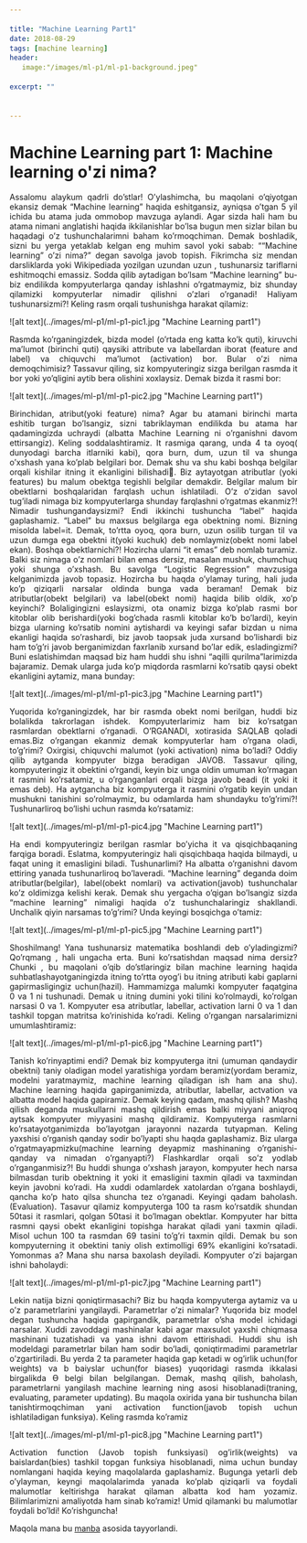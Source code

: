 ```yaml
---

title: "Machine Learning Part1"
date: 2018-08-29
tags: [machine learning]
header:
   image:"/images/ml-p1/ml-p1-background.jpeg"

excerpt: ""


---
```



# Machine Learning part 1: Machine learning o'zi nima?
<p style="text-align: justify">Assalomu alaykum qadrli do’stlar! O’ylashimcha, bu maqolani o’qiyotgan ekansiz demak “Machine learning” haqida eshitgansiz, ayniqsa o’tgan 5 yil ichida bu atama juda ommobop mavzuga  aylandi. Agar sizda hali ham bu atama nimani anglatishi haqida ikkilanishlar bo’lsa bugun men sizlar bilan bu haqadagi o’z  tushunchalarimni baham ko’rmoqchiman.
Demak boshladik, sizni bu yerga yetaklab kelgan eng muhim savol yoki sabab: ““Machine learning” o’zi nima?”  degan savolga javob topish. Fikrimcha siz mendan darsliklarda yoki Wikipediada yozilgan uzundan uzun , tushunarsiz tariflarni eshitmoqchi emassiz. Sodda qilib aytadigan bo’lsam “Machine learning” bu- biz endilikda kompyuterlarga qanday ishlashni o’rgatmaymiz, biz shunday qilamizki kompyuterlar nimadir qilishni o’zlari o’rganadi!
Haliyam tushunarsizmi?! Keling rasm orqali tushunishga harakat qilamiz: </p>
![alt text](../images/ml-p1/ml-p1-pic1.jpg "Machine Learning part1")

<p style="text-align:justify">
Rasmda ko’rganingizdek, bizda model (o’rtada eng katta ko’k quti), kiruvchi ma’lumot (birinchi quti) qaysiki attribute va labellardan iborat (feature and label) va chiquvchi ma’lumot (activation) bor. Bular o’zi nima demoqchimisiz?
Tassavur qiling, siz kompyuteringiz sizga berilgan rasmda it bor yoki yo’qligini aytib bera olishini xoxlaysiz. Demak bizda it rasmi bor:
</p>
![alt text](../images/ml-p1/ml-p1-pic2.jpg "Machine Learning part1")

<p style="text-align:justify">
Birinchidan, atribut(yoki feature)  nima? Agar bu atamani birinchi marta eshitib turgan bo’lsangiz, sizni tabriklayman endilikda bu atama har qadamingizda uchraydi (albatta Machine Learning ni o’rganishni davom ettirsangiz). Keling soddalashtiramiz. It rasmiga qarang, unda 4 ta oyoq( dunyodagi barcha itlarniki kabi), qora burn, dum, uzun til va shunga o’xshash yana ko’plab belgilari bor. Demak shu va shu kabi boshqa belgilar orqali kishilar itning it ekanligini bilishadi. Biz aytayotgan atributlar (yoki features) bu malum obektga tegishli belgilar demakdir.  Belgilar malum bir obektlarni boshqalaridan farqlash uchun ishlatiladi. O’z o’zidan savol tug’iladi nimaga biz kompyuterlarga shunday farqlashni o’rgatmas ekanmiz?!
Nimadir tushungandaysizmi? Endi ikkinchi tushuncha “label” haqida gaplashamiz. “Label” bu maxsus belgilarga ega obektning nomi. Bizning misolda label=it. Demak, to’rtta oyoq, qora burn, uzun osilib turgan til va uzun dumga ega obektni it(yoki kuchuk) deb nomlaymiz(obekt nomi  label ekan). Boshqa obektlarnichi?! Hozircha ularni “it emas” deb nomlab turamiz. Balki siz nimaga o’z nomlari bilan emas dersiz, masalan mushuk, chumchuq yoki shunga o’xshash. Bu savolga “Logistic Regression” mavzusiga kelganimizda javob topasiz. Hozircha bu haqda o’ylamay turing, hali juda ko’p qiziqarli narsalar oldinda bunga vada beraman!
Demak biz atributlar(obekt belgilari) va label(obekt nomi) haqida bilib oldik, xo’p keyinchi? Bolaligingizni eslaysizmi, ota onamiz bizga ko’plab rasmi bor kitoblar olib berishardi(yoki bog’chada rasmli kitoblar ko’b bo’lardi), keyin bizga ularning ko’rsatib nomini aytishardi va keyingi safar bizdan u nima ekanligi haqida so’rashardi, biz javob taopsak juda xursand bo’lishardi biz ham to’g’ri javob berganimizdan faxrlanib xursand bo’lar edik, esladingizmi? Buni eslatishimdan maqsad biz ham huddi shu ishni “aqilli qurilma”larimizda bajaramiz. Demak ularga juda ko’p miqdorda rasmlarni ko’rsatib qaysi obekt ekanligini aytamiz, mana bunday:
</p>
![alt text](../images/ml-p1/ml-p1-pic3.jpg "Machine Learning part1")
<p style="text-align:justify">
Yuqorida ko’rganingizdek, har bir rasmda obekt nomi berilgan, huddi biz bolalikda takrorlagan ishdek. Kompyuterlarimiz ham biz ko’rsatgan rasmlardan obektlarni o’rganadi. O’RGANADI, xotirasida SAQLAB qoladi emas.Biz o’rgangan ekanmiz demak kompyuterlar ham o’rgana oladi, to’g’rimi?
Oxirgisi, chiquvchi malumot (yoki activation) nima bo’ladi? Oddiy qilib aytganda kompyuter bizga beradigan JAVOB. Tassavur qiling, kompyuteringiz it obektini o’rgandi, keyin biz unga oldin umuman ko’rmagan it rasmini ko’rsatamiz, u o’rganganlari orqali bizga javob beadi (it yoki it emas deb). Ha aytgancha biz kompyuterga it rasmini o’rgatib keyin undan mushukni tanishini so’rolmaymiz, bu odamlarda ham shundayku to’g’rimi?! Tushunarliroq bo’lishi uchun rasmda ko’rsatamiz: </p>
![alt text](../images/ml-p1/ml-p1-pic4.jpg "Machine Learning part1")
<p style="text-align:justify">
Ha endi kompyuteringiz berilgan rasmlar bo’yicha it va qisqichbaqaning farqiga boradi. Eslatma, kompyuteringiz hali qisqichbaqa haqida bilmaydi, u faqat uning it emasligini biladi. Tushunarlimi? Ha albatta o’rganishni davom ettiring yanada tushunarliroq bo’laveradi.
“Machine learning” deganda doim atributlar(belgilar), label(obekt nomlari) va activation(javob) tushunchalar ko’z oldimizga kelishi kerak.
Demak shu yergacha o’qigan bo’lsangiz sizda “machine learning” nimaligi haqida o’z tushunchalaringiz shakllandi. Unchalik qiyin narsamas to’g’rimi? Unda keyingi bosqichga o’tamiz:
</p>
![alt text](../images/ml-p1/ml-p1-pic5.jpg "Machine Learning part1")
<p style="text-align:justify">
Shoshilmang! Yana tushunarsiz matematika boshlandi deb o’yladingizmi? Qo’rqmang , hali ungacha erta. Buni ko’rsatishdan maqsad nima dersiz? Chunki , bu maqolani o’qib do’stlaringiz bilan machine learning haqida suhbatlashayotganingizda itning to’rtta oyog’i bu itning atributi kabi gaplarni gapirmasligingiz uchun(hazil). Hammamizga malumki kompyuter faqatgina 0 va 1 ni tushunadi. Demak u itning dumini yoki tilini ko’rolmaydi, ko’rolgan narsasi 0 va 1. Kompyuter esa atributlar, labellar, activation larni 0 va 1 dan tashkil topgan matritsa ko’rinishida ko’radi.
Keling o’rgangan narsalarimizni umumlashtiramiz:
</p>
![alt text](../images/ml-p1/ml-p1-pic6.jpg "Machine Learning part1")
<p style="text-align:justify">
Tanish ko’rinyaptimi endi? Demak biz kompyuterga itni (umuman qandaydir obektni) taniy oladigan model yaratishiga yordam beramiz(yordam beramiz, modelni yaratmaymiz, machine learning qiladigan ish ham ana shu).
Machine learning haqida gapirganimizda, atributlar, labellar, actvation va albatta model haqida gapiramiz.
Demak keying qadam, mashq qilish? Mashq qilish deganda muskullarni mashq qildirish emas balki miyyani aniqroq aytsak kompyuter miyyasini mashq qildiramiz. Kompyuterga rasmlarni ko’rsatayotganimizda bo’layotgan jarayonni nazarda tutyapman. Keling yaxshisi o’rganish qanday sodir bo’lyapti shu haqda gaplashamiz. Biz ularga o’rgatmayapmizku(machine learning deyapmiz mashinaning o’rganishi- qanday va nimadan o’rganyapti?) Flashkardlar orqali so’z yodlab o’rganganmisiz?! Bu huddi shunga o’xshash jarayon, kompyuter hech narsa bilmasdan turib obektning it yoki it emasligini taxmin qiladi va taxmindan keyin javobni ko’radi. Ha xuddi odamlardek xatolardan o’rgana boshlaydi, qancha ko’p hato qilsa shuncha tez o’rganadi.
Keyingi qadam baholash.(Evaluation). Tasavur qilamiz kompyuterga 100 ta rasm ko’rsatdik shundan 50tasi it rasmlari, qolgan 50tasi it bo’lmagan obektlar. Kompyuter har bitta rasmni qaysi obekt ekanligini topishga harakat qiladi yani taxmin qiladi. Misol uchun 100 ta rasmdan 69 tasini to’g’ri taxmin qildi. Demak bu son kompyuterning it obektini taniy olish extimolligi 69% ekanligini ko’rsatadi. Yomonmas a? Mana shu narsa baxolash deyiladi. Kompyuter o’zi bajargan ishni baholaydi:
</p>
![alt text](../images/ml-p1/ml-p1-pic7.jpg "Machine Learning part1")
<p style="text-align:justify">
Lekin natija bizni qoniqtirmasachi? Biz bu haqda kompyuterga aytamiz va u o’z parametrlarini yangilaydi. Parametrlar o’zi nimalar? Yuqorida biz model degan tushuncha haqida gapirgandik, parametrlar o’sha model ichidagi narsalar. Xuddi zavoddagi mashinalar kabi agar maxsulot yaxshi chiqmasa mashinani tuzatishadi va yana ishni davom ettirishadi. Huddi shu ish modeldagi parametrlar bilan ham sodir bo’ladi, qoniqtirmadimi parametrlar o’zgartiriladi. Bu yerda 2 ta parameter haqida gap ketadi w og’irlik uchun(for weights) va b baiyslar uchun(for biases) yuqoridagi rasmda ikkalasi birgalikda Ө belgi bilan belgilangan.
Demak, mashq qilish, baholash, parametrlarni yangilash machine learning ning asosi hisoblanadi(traning, evaluating, parameter updating).
Bu maqola oxirida yana bir tushuncha bilan tanishtirmoqchiman yani activation function(javob topish uchun ishlatiladigan funksiya). Keling rasmda ko’ramiz
</p>
![alt text](../images/ml-p1/ml-p1-pic8.jpg "Machine Learning part1")
<p style="text-align:justify">
Activation function (Javob topish funksiyasi) og’irlik(weights) va baislardan(bies) tashkil topgan funksiya hisoblanadi, nima uchun bunday nomlangani haqida keying maqolalarda gaplashamiz.
Bugunga yetarli deb o’ylayman, keyngi maqolalarimda yanada ko’plab qiziqarli va foydali malumotlar keltirishga harakat qilaman albatta kod ham yozamiz. Bilimlarimizni amaliyotda ham sinab ko’ramiz! Umid qilamanki bu malumotlar foydali bo’ldi! Ko’rishguncha!
</p>

Maqola mana bu  [manba](https://chunml.github.io/ChunML.github.io/tutorial/Machine-Learning-Definition/ "Machine Learning Part 1: What is Machine Learning?")  asosida tayyorlandi.
